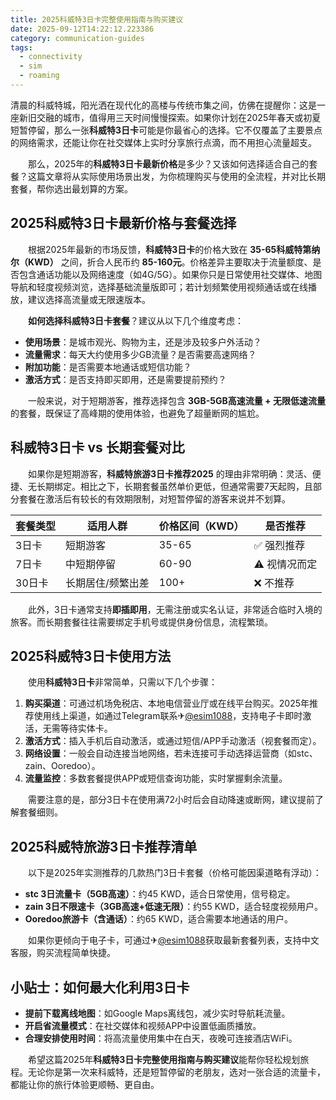 ```yaml
---
title: 2025科威特3日卡完整使用指南与购买建议
date: 2025-09-12T14:22:12.223386
category: communication-guides
tags:
  - connectivity
  - sim
  - roaming
---
```


清晨的科威特城，阳光洒在现代化的高楼与传统市集之间，仿佛在提醒你：这是一座新旧交融的城市，值得用三天时间慢慢探索。如果你计划在2025年春天或初夏短暂停留，那么一张**科威特3日卡**可能是你最省心的选择。它不仅覆盖了主要景点的网络需求，还能让你在社交媒体上实时分享旅行点滴，而不用担心流量超支。

　　那么，2025年的**科威特3日卡最新价格**是多少？又该如何选择适合自己的套餐？这篇文章将从实际使用场景出发，为你梳理购买与使用的全流程，并对比长期套餐，帮你选出最划算的方案。

## 2025科威特3日卡最新价格与套餐选择

　　根据2025年最新的市场反馈，**科威特3日卡**的价格大致在 **35-65科威特第纳尔（KWD）** 之间，折合人民币约 **85-160元**。价格差异主要取决于流量额度、是否包含通话功能以及网络速度（如4G/5G）。如果你只是日常使用社交媒体、地图导航和轻度视频浏览，选择基础流量版即可；若计划频繁使用视频通话或在线播放，建议选择高流量或无限速版本。

　　**如何选择科威特3日卡套餐**？建议从以下几个维度考虑：

- **使用场景**：是城市观光、购物为主，还是涉及较多户外活动？
- **流量需求**：每天大约使用多少GB流量？是否需要高速网络？
- **附加功能**：是否需要本地通话或短信功能？
- **激活方式**：是否支持即买即用，还是需要提前预约？

　　一般来说，对于短期游客，推荐选择包含 **3GB-5GB高速流量 + 无限低速流量** 的套餐，既保证了高峰期的使用体验，也避免了超量断网的尴尬。

## 科威特3日卡 vs 长期套餐对比

　　如果你是短期游客，**科威特旅游3日卡推荐2025** 的理由非常明确：灵活、便捷、无长期绑定。相比之下，长期套餐虽然单价更低，但通常需要7天起购，且部分套餐在激活后有较长的有效期限制，对短暂停留的游客来说并不划算。

| 套餐类型 | 适用人群 | 价格区间（KWD） | 是否推荐 |
|----------|----------|------------------|----------|
| 3日卡    | 短期游客 | 35-65            | ✅ 强烈推荐 |
| 7日卡    | 中短期停留 | 60-90            | ⚠️ 视情况而定 |
| 30日卡   | 长期居住/频繁出差 | 100+             | ❌ 不推荐 |

　　此外，3日卡通常支持**即插即用**，无需注册或实名认证，非常适合临时入境的旅客。而长期套餐往往需要绑定手机号或提供身份信息，流程繁琐。

## 2025科威特3日卡使用方法

　　使用**科威特3日卡**非常简单，只需以下几个步骤：

1. **购买渠道**：可通过机场免税店、本地电信营业厅或在线平台购买。2025年推荐使用线上渠道，如通过Telegram联系✈[@esim1088](https://t.me/s/esim1088)，支持电子卡即时激活，无需等待实体卡。
2. **激活方式**：插入手机后自动激活，或通过短信/APP手动激活（视套餐而定）。
3. **网络设置**：一般会自动连接当地网络，若未连接可手动选择运营商（如stc、zain、Ooredoo）。
4. **流量监控**：多数套餐提供APP或短信查询功能，实时掌握剩余流量。

　　需要注意的是，部分3日卡在使用满72小时后会自动降速或断网，建议提前了解套餐细则。

## 2025科威特旅游3日卡推荐清单

　　以下是2025年实测推荐的几款热门3日卡套餐（价格可能因渠道略有浮动）：

- **stc 3日流量卡（5GB高速）**：约45 KWD，适合日常使用，信号稳定。
- **zain 3日不限速卡（3GB高速+低速无限）**：约55 KWD，适合轻度视频用户。
- **Ooredoo旅游卡（含通话）**：约65 KWD，适合需要本地通话的用户。

　　如果你更倾向于电子卡，可通过✈[@esim1088](https://t.me/s/esim1088)获取最新套餐列表，支持中文客服，购买流程简单快捷。

## 小贴士：如何最大化利用3日卡

- **提前下载离线地图**：如Google Maps离线包，减少实时导航耗流量。
- **开启省流量模式**：在社交媒体和视频APP中设置低画质播放。
- **合理安排使用时间**：将高流量使用集中在白天，夜晚可连接酒店WiFi。

　　希望这篇2025年**科威特3日卡完整使用指南与购买建议**能帮你轻松规划旅程。无论你是第一次来科威特，还是短暂停留的老朋友，选对一张合适的流量卡，都能让你的旅行体验更顺畅、更自由。